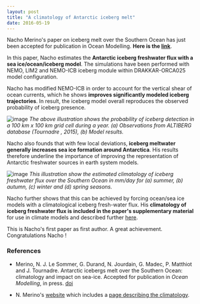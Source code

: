 ```yaml
---
layout: post
title: "A climatology of Antarctic iceberg melt"
date: 2016-05-19
---
```




Nacho Merino's paper on iceberg melt over the Southern Ocean has just been
accepted for publication in Ocean Modelling. **Here is the
[link](http://dx.doi.org/10.1016/j.ocemod.2016.05.001)**.


In this paper, Nacho estimates the **Antarctic iceberg freshwater flux with a
sea ice/ocean/iceberg model**. The simulations have been performed with NEMO,
LIM2 and NEMO-ICB iceberg module within DRAKKAR-ORCA025 model configuration.

Nacho has modified NEMO-ICB in order to account for the vertical shear of ocean
currents, which he shows **improves significantly modeled iceberg trajectories**.
In result, the iceberg model overall reproduces the observed probability of
iceberg presence.

![image]({{site.baseurl}}/img/1-s2.0-S1463500316300300-gr5.jpg "Probability of iceberg presence")
*The above illustration shows the probability of iceberg detection in a
100 km x 100 km grid cell during a year.
(a) Observations from ALTIBERG database (Tournadre , 2015),
(b) Model results.*

Nacho also founds that with few local deviations, **iceberg meltwater generally
increases sea ice formation around Antarctica**.
His results therefore underline the importance of improving the representation
of Antarctic freshwater sources in earth system models.

![image]({{site.baseurl}}/img/1-s2.0-S1463500316300300-gr6.jpg "climatology of iceberg freswater flux")
*This illustration show the estimated climatology of iceberg freshwater flux over
the Southern Ocean in mm/day for
(a) summer, (b) autumn, (c) winter and (d) spring seasons.*

Nacho further shows that this can be achieved by forcing ocean/sea ice models
with a climatological iceberg fresh-water flux. His **climatology of iceberg
freshwater flux is included in the paper's supplementary material** for use in
climate models and described further [here](http://neichin.github.io/personalweb/material/meltwater/).

This is Nacho's first paper as first author.
A great achievement. Congratulations Nacho !


### References
 -  Merino, N. J. Le Sommer, G. Durand, N. Jourdain, G. Madec, P. Matthiot and J. Tournadre. Antarctic icebergs melt over the Southern Ocean: climatology and impact on sea-ice. Accepted for publication in *Ocean Modelling*, in press. [doi](http://dx.doi.org/10.1016/j.ocemod.2016.05.001)

 - N. Merino's [website](http://neichin.github.io/personalweb/) which includes a
 [page describing the climatology](http://neichin.github.io/personalweb/material/meltwater/).
